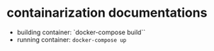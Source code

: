 # containarization documentations

- building container: `docker-compose build``
- running container: `docker-compose up`